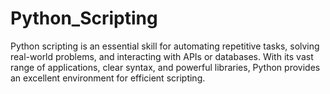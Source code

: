 # Python_Scripting
Python scripting is an essential skill for automating repetitive tasks, solving real-world problems, and interacting with APIs or databases. With its vast range of applications, clear syntax, and powerful libraries, Python provides an excellent environment for efficient scripting.
